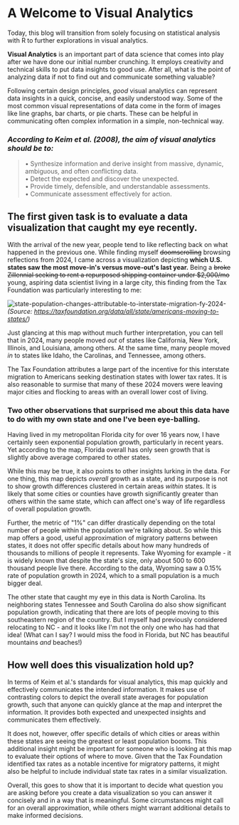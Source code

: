 # A Welcome to Visual Analytics

Today, this blog will transition from solely focusing on statistical analysis with R to further explorations in visual analytics.

**Visual Analytics** is an important part of data science that comes into play after we have done our initial number crunching. It employs creativity and technical skills to put data insights to good use. After all, what is the point of analyzing data if not to find out and communicate something valuable?

Following certain design principles, *good* visual analytics can represent data insights in a quick, concise, and easily understood way. Some of the most common visual representations of data come in the form of images like line graphs, bar charts, or pie charts. These can be helpful in communicating often complex information in a simple, non-technical way.

### *According to Keim et al. (2008), the aim of visual analytics should be to:*
> • Synthesize information and derive insight from massive, dynamic, ambiguous, and often conflicting data. <br />
> • Detect the expected and discover the unexpected. <br />
> • Provide timely, defensible, and understandable assessments. <br />
> • Communicate assessment effectively for action. <br />

## The first given task is to evaluate a data visualization that caught my eye recently.
With the arrival of the new year, people tend to like reflecting back on what happened in the previous one. While finding myself <s >doomscrolling</s > browsing reflections from 2024, I came across a visualization depicting **which U.S. states saw the most move-in's versus move-out's last year.** Being a <s > broke Zillennial seeking to rent a repurposed shipping container under $2,000/mo</s > young, aspiring data scientist living in a large city, this finding from the Tax Foundation was particularly interesting to me:

![state-population-changes-attributable-to-interstate-migration-fy-2024-](https://github.com/user-attachments/assets/e9262e51-5833-4c8a-bab8-5b3e1e4402f9)
*(Source: https://taxfoundation.org/data/all/state/americans-moving-to-states/)*

Just glancing at this map without much further interpretation, you can tell that in 2024, many people moved *out* of states like California, New York, Illinois, and Louisiana, among others. At the same time, many people moved *in* to states like Idaho, the Carolinas, and Tennessee, among others.

The Tax Foundation attributes a large part of the incentive for this interstate migration to Americans seeking destination states with lower tax rates. It is also reasonable to surmise that many of these 2024 movers were leaving major cities and flocking to areas with an overall lower cost of living.

### Two other observations that surprised me about this data have to do with my own state and one I've been eye-balling.

Having lived in my metropolitan Florida city for over 16 years now, I have certainly seen exponential population growth, particularly in recent years. Yet according to the map, Florida overall has only seen growth that is slightly above average compared to other states.

While this may be true, it also points to other insights lurking in the data. For one thing, this map depicts *overall* growth as a state, and its purpose is not to show growth differences clustered in certain areas *within* states. It is likely that some cities or counties have growth significantly greater than others within the same state, which can affect one's way of life regardless of overall population growth.

Further, the metric of "1%" can differ drastically depending on the total number of people within the population we're talking about. So while this map offers a good, useful approximation of migratory patterns between states, it does not offer specific details about how many hundreds of thousands to millions of people it represents. Take Wyoming for example - it is widely known that despite the state's size, only about 500 to 600 thousand people live there. According to the data, Wyoming saw a 0.15% rate of population growth in 2024, which to a small population is a much bigger deal.

The other state that caught my eye in this data is North Carolina. Its neighboring states Tennessee and South Carolina do also show significant population growth, indicating that there are lots of people moving to this southeastern region of the country. But I myself had previously considered relocating to NC - and it looks like I'm not the only one who has had that idea! (What can I say? I would miss the food in Florida, but NC has beautiful mountains *and* beaches!)

## How well does this visualization hold up?
In terms of Keim et al.'s standards for visual analytics, this map quickly and effectively communicates the intended information. It makes use of contrasting colors to depict the overall state averages for population growth, such that anyone can quickly glance at the map and interpret the information. It provides both expected and unexpected insights and communicates them effectively.

It does not, however, offer specific details of which cities or areas within these states are seeing the greatest or least population booms. This additional insight might be important for someone who is looking at this map to evaluate their options of where to move. Given that the Tax Foundation identified tax rates as a notable incentive for migratory patterns, it might also be helpful to include individual state tax rates in a similar visualization.

Overall, this goes to show that it is important to decide what question you are asking before you create a data visualization so you can answer it concisely and in a way that is meaningful. Some circumstances might call for an overall approximation, while others might warrant additional details to make informed decisions.
